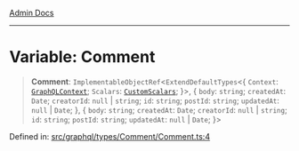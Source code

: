 [Admin Docs](/)

***

# Variable: Comment

> **Comment**: `ImplementableObjectRef`\<`ExtendDefaultTypes`\<\{ `Context`: [`GraphQLContext`](../../../../context/type-aliases/GraphQLContext.md); `Scalars`: [`CustomScalars`](../../../../scalars/type-aliases/CustomScalars.md); \}\>, \{ `body`: `string`; `createdAt`: `Date`; `creatorId`: `null` \| `string`; `id`: `string`; `postId`: `string`; `updatedAt`: `null` \| `Date`; \}, \{ `body`: `string`; `createdAt`: `Date`; `creatorId`: `null` \| `string`; `id`: `string`; `postId`: `string`; `updatedAt`: `null` \| `Date`; \}\>

Defined in: [src/graphql/types/Comment/Comment.ts:4](https://github.com/Sourya07/talawa-api/blob/61a1911602b2f0aac7635e08ae2918f4f768e8ff/src/graphql/types/Comment/Comment.ts#L4)
